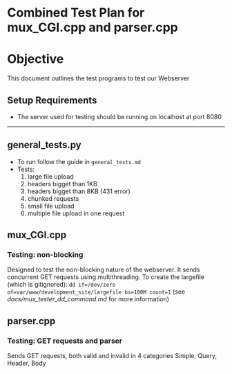 # Combined Test Plan for mux_CGI.cpp and parser.cpp

# Objective

This document outlines the test programs to test our Webserver

## Setup Requirements

- The server used for testing should be running on localhost at port 8080

---

## general_tests.py

- To run follow the guide in `general_tests.md`
- Tests:
	1. large file upload
	2. headers bigget than 1KB
	3. headers bigget than 8KB (431 error)
	4. chunked requests
	5. small file upload
	6. multiple file upload in one request

## mux_CGI.cpp

### Testing: non-blocking

Designed to test the non-blocking nature of the webserver. It sends concurrent GET requests using multithreading.
To create the largefile (which is gitignored): `dd if=/dev/zero of=var/www/development_site/largefile bs=100M count=1`
(see _docs/mux_tester_dd_command.md_ for more information)

## parser.cpp

### Testing: GET requests and parser

Sends GET requests, both valid and invalid in 4 categories Simple, Query, Header, Body

